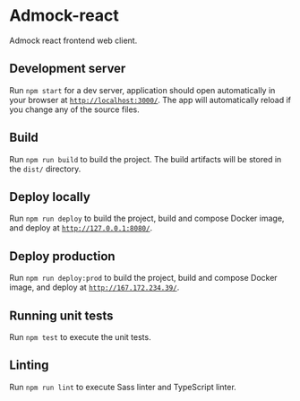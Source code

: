 # Admock-react

Admock react frontend web client.

## Development server

Run `npm start` for a dev server, application should open automatically in your browser at [`http://localhost:3000/`](http://localhost:3000/). The app will automatically reload if you change any of the source files.

## Build

Run `npm run build` to build the project. The build artifacts will be stored in the `dist/` directory.

## Deploy locally

Run `npm run deploy` to build the project, build and compose Docker image, and deploy at [`http://127.0.0.1:8080/`](http://127.0.0.1:8080/).

## Deploy production

Run `npm run deploy:prod` to build the project, build and compose Docker image, and deploy at [`http://167.172.234.39/`](http://167.172.234.39/).

## Running unit tests

Run `npm test` to execute the unit tests.

## Linting

Run `npm run lint` to execute Sass linter and TypeScript linter.
